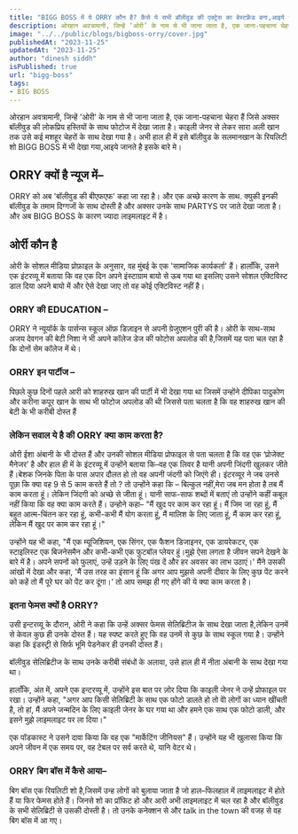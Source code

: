 ```yaml
---
title: "BIGG BOSS में ये ORRY कौन है? कैसे ये सभी बॉलीवुड की एक्ट्रेस का बेस्टफ्रेंड बना,आइये जानते है orry क्या काम करता है?"
description: ओरहान अवत्रामानी, जिन्हें ‘ओरी’ के नाम से भी जाना जाता है, एक जाना-पहचाना चेहरा हैं जिसे अक्सर बॉलीवुड की लोकप्रिय हस्तियों के साथ फोटोज में देखा जाता है। काइली जेनर से लेकर सारा अली खान तक उसे कई मशहूर चेहरों के साथ देखा गया है।
image: "../../public/blogs/bigboss-orry/cover.jpg"
publishedAt: "2023-11-25"
updatedAt: "2023-11-25"
author: "dinesh siddh"
isPublished: true
url: "bigg-boss"
tags: 
- BIG BOSS
---
```

ओरहान अवत्रामानी, जिन्हें 'ओरी' के नाम से भी जाना जाता है, एक जाना-पहचाना चेहरा हैं जिसे अक्सर बॉलीवुड की लोकप्रिय हस्तियों के साथ फोटोज में देखा जाता है। काइली जेनर से लेकर सारा अली खान तक उसे कई मशहूर चेहरों के साथ देखा गया है। अभी हाल ही में इसे बॉलीवुड के सलमानखान के रियलिटी शो BIGG BOSS में भी देखा गया,आइये जानते है इसके बारे मे।

##  ORRY क्यों है न्यूज में–
ORRY को अब 'बॉलीवुड की बीएफएफ' कहा जा रहा है। और एक अच्छे कारण के साथ. क्युकी इनकी बॉलीवुड के तमाम दिग्गजों के साथ दोस्ती है और अक्सर उनके साथ PARTYS पर जाते देखा जाता है।और अब BIGG BOSS के कारण ज्यादा लाइमलाइट में है।

## ओर्री कौन है
ओरी के सोशल मीडिया प्रोफ़ाइल के अनुसार, वह मुंबई के एक 'सामाजिक कार्यकर्ता' हैं। हालाँकि, उसने एक इंटरव्यू में बताया कि वह एक दिन अपने इंस्टाग्राम बायो से ऊब गया था इसलिए उसने सोशल एक्टिविस्ट डाल दिया अपने बायो में और ऐसे देखा जाए तो वह कोई एक्टिविस्ट नहीं है।
### ORRY की EDUCATION –
ORRY ने न्यूयॉर्क के पार्सन्स स्कूल ऑफ़ डिज़ाइन से अपनी ग्रेजुएशन पुरी की है। ओरी के साथ-साथ अजय देवगन की बेटी निशा ने भी अपने कॉलेज डेज की फोटोस अपलोड की है,जिसमें यह पता चल रहा है कि दोनों सेम कॉलेज में थे।
 ### ORRY इन पार्टीज –
पिछले कुछ दिनों पहले आरी को शाहरुख खान की पार्टी में भी देखा गया था जिसमें उन्होंने दीपिका पादुकोण और करीना कपूर खान के साथ भी फोटोज अपलोड की थी जिससे पता चलता है कि वह शाहरुख खान की बेटी के भी करीबी दोस्त हैं
### लेकिन सवाल ये है की ORRY क्या काम करता है?
ओरी ईशा अंबानी के भी दोस्त हैं और उनकी सोशल मीडिया प्रोफाइल से पता चलता है कि वह एक ‘प्रोजेक्ट मैनेजर’ है और हाल ही में के इंटरव्यू में उन्होंने बताया कि–वह एक लिवर है यानी अपनी जिंदगी खुलकर जीते हैं।बेशक जिनके पिता के पास अपार दौलत हो तो वह अपनी जंदगी को जिएंगे ही।
इंटरव्यूर ने जब उनसे पूछा कि क्या वह 9 से 5 काम करते हैं तो ? तो उन्होंने कहा कि – बिल्कुल नहीं,मेरा जब मन होता है तब मैं काम करता हूं। लेकिन जिंदगी को अच्छे से जीता हूं। यानी साफ-साफ शब्दों में बताएं तो उन्होंने कहीं कबूल नहीं किया कि वह क्या काम करते हैं।
उन्होने कहा– "मैं खुद पर काम कर रहा हूं। मैं जिम जा रहा हूं, मैं बहुत आत्म-चिंतन कर रहा हूं, कभी-कभी मैं योग करता हूं, मैं मालिश के लिए जाता हूं, मैं काम कर रहा हूं, लेकिन मैं खुद पर काम कर रहा हूं।"

उन्होंने यह भी कहा, "मैं एक म्यूजिशियन, एक सिंगर, एक फैशन डिजाइनर, एक डायरेकटर, एक स्टाइलिस्ट एक बिजनेसमैन और कभी-कभी एक फुटबॉल प्लेयर हुं।मुझे ऐसा लगता है जीवन सपने देखने के बारे में है। अपने सपनों को फुलाएं, उन्हें उड़ने के लिए पंख दें और हर अवसर का लाभ उठाएं।' मैंने उसकी आंखों में देखा और कहा, 'मैं उस तरह का इंसान हूं कि अगर आप मुझसे अपनी दीवार के लिए कुछ पेंट करने को कहें तो मैं पूरे घर को पेंट कर दूंगा।' तो आप समझ ही गए होंगे की ये क्या काम करता है।

### इतना फेमस क्यों है ORRY?
उसी इन्टरव्यू के दौरान, ओरी ने कहा कि उन्हें अक्सर फेमस सेलिब्रिटीज के साथ देखा जाता है,लेकिन उनमें से केवल कुछ ही उनके दोस्त हैं। यह स्पष्ट करते हुए कि वह उनमें से कुछ के साथ स्कूल गया है। उन्होंने कहा कि इंडस्ट्री से सिर्फ भूमि पेडनेकर ही उनकी दोस्त हैं।

बॉलीवुड सेलिब्रिटीज के साथ उनके करीबी संबंधों के अलावा, उसे हाल ही में नीता अंबानी के साथ देखा गया था।


हालाँकि, अंत में, अपने एक इन्टरव्यू में, उन्होंने इस बात पर ज़ोर दिया कि काइली जेनर ने उन्हें प्रोफाइल पर रखा। उन्होंने कहा, "अगर आप किसी सेलिब्रिटी के साथ एक फोटो डालते हो तो वोे लोगों का ध्यान खींचती है, तो हां, मैं अपने जन्मदिन के लिए काइली जेनर के घर गया था और हमने एक साथ एक फोटो डाली, और इसने मुझे लाइमलाइट पर ला दिया।"


एक पॉडकास्ट ने उसने दावा किया कि वह एक "मार्केटिंग जीनियस" हैं। उन्होंने यह भी खुलासा किया कि अपने जीवन में एक समय पर, वह टेबल पर सर्व करते थे, यानि वेटर थे।

### ORRY बिग बॉस में कैसे आया–
बिग बॉस एक रियलिटी शो है,जिसमें उन्ह लोगों को बुलाया जाता है जो हाल–फिलहाल में लाइमलाइट में होते हैं या फिर फेमस होते हैं। जिनसे शो का प्रॉफिट हो और आरी अभी लाइमलाइट में चल रहा है और बॉलीवुड के सभी सेलिब्रिटी से उसकी दोस्ती है। तो उनके कनेक्शन से और talk in the town की वजह से वह बिग बॉस में आ गए।